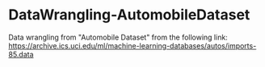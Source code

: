 # DataWrangling-AutomobileDataset
Data wrangling from "Automobile Dataset" from the following link: https://archive.ics.uci.edu/ml/machine-learning-databases/autos/imports-85.data
